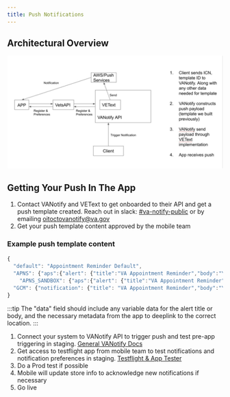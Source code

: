 ```yaml
---
title: Push Notifications
---
```


## Architectural Overview

![FLow diagram for how push notification get to the app from the Vetext service](../../../../static/img/backend/MobilePush.jpg)

## Getting Your Push In The App

1. Contact VANotify and VEText to get onboarded to their API and get a push template created. Reach out in slack: [#va-notify-public](https://dsva.slack.com/archives/C01CSM3EZGT) or by emailing [oitoctovanotify@va.gov](mailto:oitoctovanotify@va.gov)
2. Get your push template content approved by the mobile team

### Example push template content

```js
{
  "default": "Appointment Reminder Default",
  "APNS": {"aps":{"alert": {"title":"VA Appointment Reminder","body":"You have an upcoming VA appointment."}},  "appt":"%APPOINTMENT%"},
    "APNS_SANDBOX": {"aps":{"alert": {"title":"VA Appointment Reminder","body":"You have an upcoming VA appointment."}},"appt":"%APPOINTMENT%"},
  "GCM": {"notification": {"title": "VA Appointment Reminder","body":"You have an upcoming VA appointment."},"data": {"appt": "%APPOINTMENT%"}}
}
```

:::tip
The "data" field should include any variable data for the alert title or body, and the necessary metadata from the app to deeplink to the correct location.
:::

1. Connect your system to VANotify API to trigger push and test pre-app triggering in staging. [General VANotify Docs](https://github.com/department-of-veterans-affairs/va.gov-team/blob/master/products/va-notify/README.md)
2. Get access to testflight app from mobile team to test notifications and notification preferences in staging. [Testflight & App Tester](../../../QA/QualityAssuranceProcess/Resources.md#testflight--apptester)
3. Do a Prod test if possible
4. Mobile will update store info to acknowledge new notifications if necessary
5. Go live

